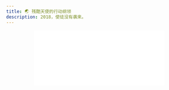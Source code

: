 ```yaml
---
title: 🌏 残酷天使的行动纲领
description: 2018，使徒没有袭来。
---
```


<center>
<iframe
  frameborder="no"
  border="0"
  marginwidth="0"
  marginheight="0"
  width=355
  height=150
  src="//music.163.com/outchain/player?type=2&id=535590199&auto=0"
/>
<p style="text-align: center;">
  <a rel="nofollow" href="https://music.163.com/#/song?id=535590199">网易云直达</a>
</p>
</center>

---

> 终于找到这个版本了
> <name>沧海_墨辰觞</name>

> 2018，使徒没有袭来。再次打开我的eva光碟，所带给我的已经不仅是热血了，更多的是对逝去的时光的缅怀与无奈
> <name>帐号已注销</name>

> 简直是非常棒的cover了！听到这首猛抬头哈哈哈哈！点❤️收藏一气呵成哈哈哈！非常感谢Lionad了 带给我们这么棒的曲子！非常棒！非常有感觉有气势的！
> <name>老攻我歇一会儿</name>

> 我的年度歌手是您呀❤
> <name>Wukiss</name>

> ⊙∀⊙！喜欢这个！
> <name>月鹿同学</name>

> 我的曲库里一定要有残酷天使的行动纲领这个曲子，带着这样的心情，专门找了一圈儿，最后留下了这个吉他版本
> <name>inostay</name>

> 弹得超棒，关注了
> <name>博丽灵梦01</name>
